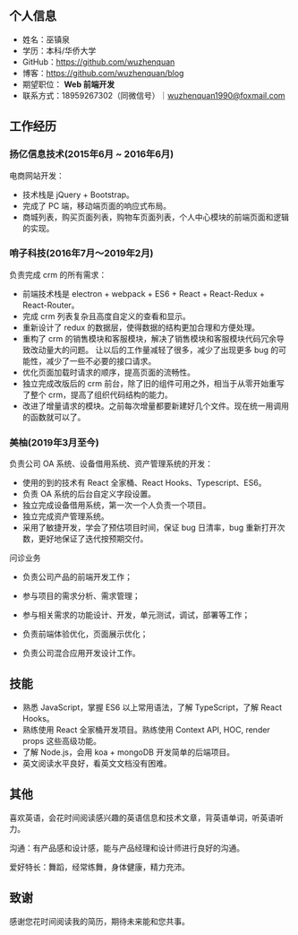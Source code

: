 ## 个人信息

- 姓名：巫镇泉
- 学历：本科/华侨大学
- GitHub：https://github.com/wuzhenquan
- 博客：https://github.com/wuzhenquan/blog
- 期望职位： **Web 前端开发** 
- 联系方式：18959267302（同微信号）｜wuzhenquan1990@foxmail.com

## 工作经历

### 扬亿信息技术(2015年6月 ~ 2016年6月)

电商网站开发：

- 技术栈是 jQuery + Bootstrap。
- 完成了 PC 端，移动端页面的响应式布局。
- 商城列表，购买页面列表，购物车页面列表，个人中心模块的前端页面和逻辑的实现。 

### 哨子科技(2016年7月～2019年2月)


负责完成 crm 的所有需求：

- 前端技术栈是 electron + webpack + ES6 + React + React-Redux + React-Router。
- 完成 crm 列表复杂且高度自定义的查看和显示。
- 重新设计了 redux 的数据层，使得数据的结构更加合理和方便处理。
- 重构了 crm 的销售模块和客服模块，解决了销售模块和客服模块代码冗余导致改动量大的问题。 让以后的工作量减轻了很多，减少了出现更多 bug 的可能性，减少了一些不必要的接口请求。 
- 优化页面加载时请求的顺序，提高页面的流畅性。
- 独立完成改版后的 crm 前台，除了旧的组件可用之外，相当于从零开始重写了整个 crm，提高了组织代码结构的能力。
- 改进了增量请求的模块。之前每次增量都要新建好几个文件。现在统一用调用的函数就可以了。

### 美柚(2019年3月至今)

负责公司 OA 系统、设备借用系统、资产管理系统的开发：

- 使用的到的技术有 React 全家桶、React Hooks、Typescript、ES6。
- 负责 OA 系统的后台自定义字段设置。
- 独立完成设备借用系统，第一次一个人负责一个项目。
- 独立完成资产管理系统。
- 采用了敏捷开发，学会了预估项目时间，保证 bug 日清率，bug 重新打开次数，更好地保证了迭代按预期交付。

问诊业务

- 负责公司产品的前端开发工作；

- 参与项目的需求分析、需求管理；

- 参与相关需求的功能设计、开发，单元测试，调试，部署等工作； 

- 负责前端体验优化，页面展示优化；

- 负责公司混合应用开发设计工作。

## 技能

- 熟悉 JavaScript，掌握 ES6 以上常用语法，了解 TypeScript，了解 React Hooks。
- 熟练使用 React 全家桶开发项目。熟练使用 Context API, HOC, render props 这些高级功能。
- 了解 Node.js，会用 koa + mongoDB 开发简单的后端项目。
- 英文阅读水平良好，看英文文档没有困难。

## 其他

喜欢英语，会花时间阅读感兴趣的英语信息和技术文章，背英语单词，听英语听力。

沟通：有产品感和设计感，能与产品经理和设计师进行良好的沟通。

爱好特长：舞蹈，经常练舞，身体健康，精力充沛。


## 致谢

感谢您花时间阅读我的简历，期待未来能和您共事。 

